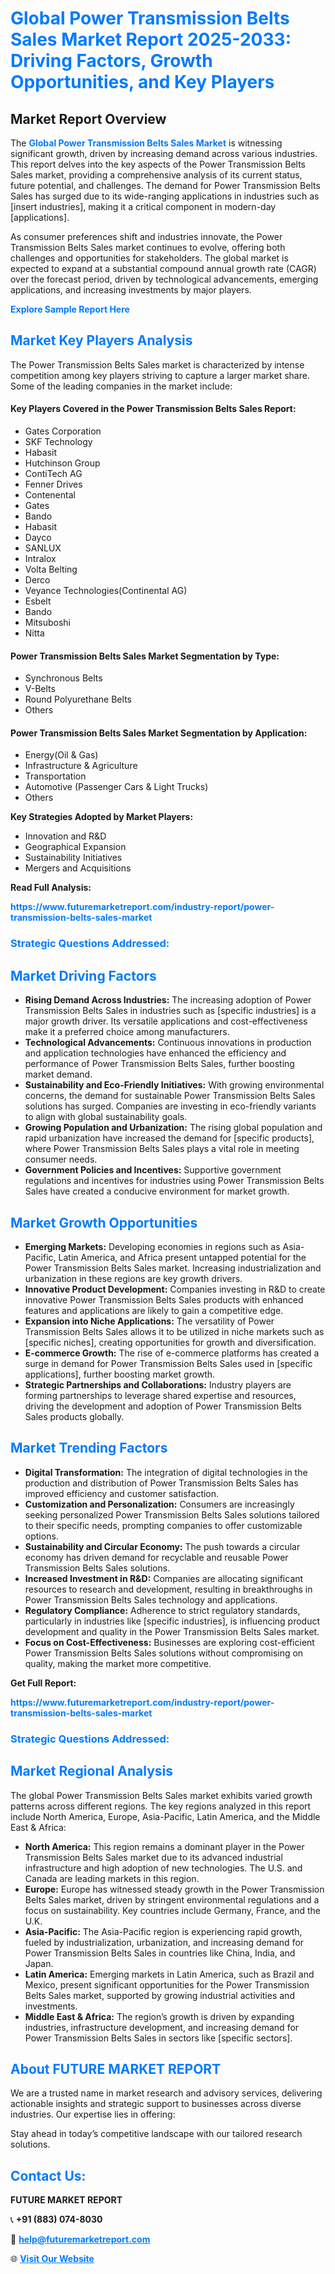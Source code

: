 <h1 style="color: #007BFF;">Global Power Transmission Belts Sales Market Report 2025-2033: Driving Factors, Growth Opportunities, and Key Players</h1>

<section id="overview">
<h2>Market Report Overview</h2>
<p>The <a href="https://www.futuremarketreport.com/industry-report/power-transmission-belts-sales-market" style="color: #007BFF; text-decoration: none;"><strong>Global Power Transmission Belts Sales Market</strong></a> is witnessing significant growth, driven by increasing demand across various industries. This report delves into the key aspects of the Power Transmission Belts Sales market, providing a comprehensive analysis of its current status, future potential, and challenges. The demand for Power Transmission Belts Sales has surged due to its wide-ranging applications in industries such as [insert industries], making it a critical component in modern-day [applications].</p>
<p>As consumer preferences shift and industries innovate, the Power Transmission Belts Sales market continues to evolve, offering both challenges and opportunities for stakeholders. The global market is expected to expand at a substantial compound annual growth rate (CAGR) over the forecast period, driven by technological advancements, emerging applications, and increasing investments by major players.</p>
</section>

<section id="overview">
<p><a href="https://www.futuremarketreport.com/request-sample/reportId=104839" style="color: #007BFF; text-decoration: none;"><strong>Explore Sample Report Here</strong></a></p>
</section>

<section id="key-players">
<h2 style="color: #007BFF;">Market Key Players Analysis</h2>
<p>The Power Transmission Belts Sales market is characterized by intense competition among key players striving to capture a larger market share. Some of the leading companies in the market include:</p>
<h4>Key Players Covered in the Power Transmission Belts Sales Report:</h4>
<ul><li>Gates Corporation</li><li>SKF Technology</li><li>Habasit</li><li>Hutchinson Group</li><li>ContiTech AG</li><li>Fenner Drives</li><li>Contenental</li><li>Gates</li><li>Bando</li><li>Habasit</li><li>Dayco</li><li>SANLUX</li><li>Intralox</li><li>Volta Belting</li><li>Derco</li><li>Veyance Technologies(Continental AG)</li><li>Esbelt</li><li>Bando</li><li>Mitsuboshi</li><li>Nitta</li></ul>
<h4>Power Transmission Belts Sales Market Segmentation by Type:</h4>
<ul><li>Synchronous Belts</li><li>V-Belts</li><li>Round Polyurethane Belts</li><li>Others</li></ul>

<h4>Power Transmission Belts Sales Market Segmentation by Application:</h4>
<ul><li>Energy(Oil &amp; Gas)</li><li>Infrastructure &amp; Agriculture</li><li>Transportation</li><li>Automotive (Passenger Cars &amp; Light Trucks)</li><li>Others</li></ul>
<p><strong>Key Strategies Adopted by Market Players:</strong></p>
<ul>
<li>Innovation and R&D</li>
<li>Geographical Expansion</li>
<li>Sustainability Initiatives</li>
<li>Mergers and Acquisitions</li>
</ul>
</section>

<section>
<p><strong>Read Full Analysis: </strong></p><a href="https://www.futuremarketreport.com/industry-report/power-transmission-belts-sales-market" style="color: #007BFF; text-decoration: none;"><strong>https://www.futuremarketreport.com/industry-report/power-transmission-belts-sales-market</strong></a>
<h3 style="color: #007BFF;">Strategic Questions Addressed:</h3>
</section>

<section id="driving-factors">
<h2 style="color: #007BFF;">Market Driving Factors</h2>
<ul>
<li><strong>Rising Demand Across Industries:</strong> The increasing adoption of Power Transmission Belts Sales in industries such as [specific industries] is a major growth driver. Its versatile applications and cost-effectiveness make it a preferred choice among manufacturers.</li>
<li><strong>Technological Advancements:</strong> Continuous innovations in production and application technologies have enhanced the efficiency and performance of Power Transmission Belts Sales, further boosting market demand.</li>
<li><strong>Sustainability and Eco-Friendly Initiatives:</strong> With growing environmental concerns, the demand for sustainable Power Transmission Belts Sales solutions has surged. Companies are investing in eco-friendly variants to align with global sustainability goals.</li>
<li><strong>Growing Population and Urbanization:</strong> The rising global population and rapid urbanization have increased the demand for [specific products], where Power Transmission Belts Sales plays a vital role in meeting consumer needs.</li>
<li><strong>Government Policies and Incentives:</strong> Supportive government regulations and incentives for industries using Power Transmission Belts Sales have created a conducive environment for market growth.</li>
</ul>
</section>

<section id="growth-opportunities">
<h2 style="color: #007BFF;">Market Growth Opportunities</h2>
<ul>
<li><strong>Emerging Markets:</strong> Developing economies in regions such as Asia-Pacific, Latin America, and Africa present untapped potential for the Power Transmission Belts Sales market. Increasing industrialization and urbanization in these regions are key growth drivers.</li>
<li><strong>Innovative Product Development:</strong> Companies investing in R&D to create innovative Power Transmission Belts Sales products with enhanced features and applications are likely to gain a competitive edge.</li>
<li><strong>Expansion into Niche Applications:</strong> The versatility of Power Transmission Belts Sales allows it to be utilized in niche markets such as [specific niches], creating opportunities for growth and diversification.</li>
<li><strong>E-commerce Growth:</strong> The rise of e-commerce platforms has created a surge in demand for Power Transmission Belts Sales used in [specific applications], further boosting market growth.</li>
<li><strong>Strategic Partnerships and Collaborations:</strong> Industry players are forming partnerships to leverage shared expertise and resources, driving the development and adoption of Power Transmission Belts Sales products globally.</li>
</ul>
</section>

<section id="trending-factors">
<h2 style="color: #007BFF;">Market Trending Factors</h2>
<ul>
<li><strong>Digital Transformation:</strong> The integration of digital technologies in the production and distribution of Power Transmission Belts Sales has improved efficiency and customer satisfaction.</li>
<li><strong>Customization and Personalization:</strong> Consumers are increasingly seeking personalized Power Transmission Belts Sales solutions tailored to their specific needs, prompting companies to offer customizable options.</li>
<li><strong>Sustainability and Circular Economy:</strong> The push towards a circular economy has driven demand for recyclable and reusable Power Transmission Belts Sales solutions.</li>
<li><strong>Increased Investment in R&D:</strong> Companies are allocating significant resources to research and development, resulting in breakthroughs in Power Transmission Belts Sales technology and applications.</li>
<li><strong>Regulatory Compliance:</strong> Adherence to strict regulatory standards, particularly in industries like [specific industries], is influencing product development and quality in the Power Transmission Belts Sales market.</li>
<li><strong>Focus on Cost-Effectiveness:</strong> Businesses are exploring cost-efficient Power Transmission Belts Sales solutions without compromising on quality, making the market more competitive.</li>
</ul>
</section>

<section>
<p><strong>Get Full Report: </strong></p><a href="https://www.futuremarketreport.com/industry-report/power-transmission-belts-sales-market" style="color: #007BFF; text-decoration: none;"><strong>https://www.futuremarketreport.com/industry-report/power-transmission-belts-sales-market</strong></a>
<h3 style="color: #007BFF;">Strategic Questions Addressed:</h3>
</section>


<section id="regional-analysis">
<h2 style="color: #007BFF;">Market Regional Analysis</h2>
<p>The global Power Transmission Belts Sales market exhibits varied growth patterns across different regions. The key regions analyzed in this report include North America, Europe, Asia-Pacific, Latin America, and the Middle East & Africa:</p>
<ul>
<li><strong>North America:</strong> This region remains a dominant player in the Power Transmission Belts Sales market due to its advanced industrial infrastructure and high adoption of new technologies. The U.S. and Canada are leading markets in this region.</li>
<li><strong>Europe:</strong> Europe has witnessed steady growth in the Power Transmission Belts Sales market, driven by stringent environmental regulations and a focus on sustainability. Key countries include Germany, France, and the U.K.</li>
<li><strong>Asia-Pacific:</strong> The Asia-Pacific region is experiencing rapid growth, fueled by industrialization, urbanization, and increasing demand for Power Transmission Belts Sales in countries like China, India, and Japan.</li>
<li><strong>Latin America:</strong> Emerging markets in Latin America, such as Brazil and Mexico, present significant opportunities for the Power Transmission Belts Sales market, supported by growing industrial activities and investments.</li>
<li><strong>Middle East & Africa:</strong> The region’s growth is driven by expanding industries, infrastructure development, and increasing demand for Power Transmission Belts Sales in sectors like [specific sectors].</li>
</ul>
</section>

<footer>
<h2 style="color: #007BFF;">About FUTURE MARKET REPORT</h2>
<p>We are a trusted name in market research and advisory services, delivering actionable insights and strategic support to businesses across diverse industries. Our expertise lies in offering:</p>

<p>Stay ahead in today’s competitive landscape with our tailored research solutions.</p>

<h2 style="color: #007BFF;">Contact Us:</h2>
<p><strong>FUTURE MARKET REPORT</strong></p>
<p>📞 <strong>+91 (883) 074-8030</strong></p>
<p>📧 <strong><a href="mailto:help@futuremarketreport.com" style="color: #007BFF;">help@futuremarketreport.com</a></strong></p>
<p>🌐 <strong><a href="https://www.futuremarketreport.com/" style="color: #007BFF;">Visit Our Website</a></strong></p>
</footer>